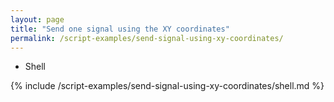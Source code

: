 ```yaml
---
layout: page
title: "Send one signal using the XY coordinates"
permalink: /script-examples/send-signal-using-xy-coordinates/
---
```


<ul class="tabs__top-bar">
    <li class="tab-link" data-tab="tab-install-shell">Shell</li>    
</ul>

<div id="tab-install-shell" class="tabs__content" markdown="1">
{% include /script-examples/send-signal-using-xy-coordinates/shell.md %}
</div>
